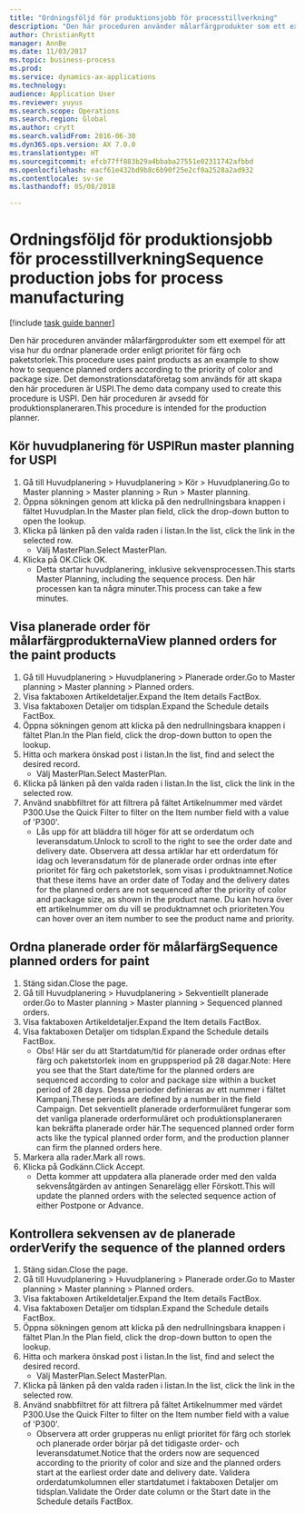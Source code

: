 ```yaml
--- 
title: "Ordningsföljd för produktionsjobb för processtillverkning"
description: "Den här proceduren använder målarfärgprodukter som ett exempel för att visa hur du ordnar planerade order enligt prioritet för färg och paketstorlek."
author: ChristianRytt
manager: AnnBe
ms.date: 11/03/2017
ms.topic: business-process
ms.prod: 
ms.service: dynamics-ax-applications
ms.technology: 
audience: Application User
ms.reviewer: yuyus
ms.search.scope: Operations
ms.search.region: Global
ms.author: crytt
ms.search.validFrom: 2016-06-30
ms.dyn365.ops.version: AX 7.0.0
ms.translationtype: HT
ms.sourcegitcommit: efcb77ff883b29a4bbaba27551e02311742afbbd
ms.openlocfilehash: eacf61e432bd9b8c6b90f25e2cf0a2528a2ad932
ms.contentlocale: sv-se
ms.lasthandoff: 05/08/2018

---
```

# <a name="sequence-production-jobs-for-process-manufacturing"></a><span data-ttu-id="bfc5f-103">Ordningsföljd för produktionsjobb för processtillverkning</span><span class="sxs-lookup"><span data-stu-id="bfc5f-103">Sequence production jobs for process manufacturing</span></span>

[!include [task guide banner](../../includes/task-guide-banner.md)]

<span data-ttu-id="bfc5f-104">Den här proceduren använder målarfärgprodukter som ett exempel för att visa hur du ordnar planerade order enligt prioritet för färg och paketstorlek.</span><span class="sxs-lookup"><span data-stu-id="bfc5f-104">This procedure uses paint products as an example to show how to sequence planned orders according to the priority of color and package size.</span></span> <span data-ttu-id="bfc5f-105">Det demonstrationsdataföretag som används för att skapa den här proceduren är USPI.</span><span class="sxs-lookup"><span data-stu-id="bfc5f-105">The demo data company used to create this procedure is USPI.</span></span> <span data-ttu-id="bfc5f-106">Den här proceduren är avsedd för produktionsplaneraren.</span><span class="sxs-lookup"><span data-stu-id="bfc5f-106">This procedure is intended for the production planner.</span></span>


## <a name="run-master-planning-for-uspi"></a><span data-ttu-id="bfc5f-107">Kör huvudplanering för USPI</span><span class="sxs-lookup"><span data-stu-id="bfc5f-107">Run master planning for USPI</span></span>
1. <span data-ttu-id="bfc5f-108">Gå till Huvudplanering > Huvudplanering > Kör > Huvudplanering.</span><span class="sxs-lookup"><span data-stu-id="bfc5f-108">Go to Master planning > Master planning > Run > Master planning.</span></span>
2. <span data-ttu-id="bfc5f-109">Öppna sökningen genom att klicka på den nedrullningsbara knappen i fältet Huvudplan.</span><span class="sxs-lookup"><span data-stu-id="bfc5f-109">In the Master plan field, click the drop-down button to open the lookup.</span></span>
3. <span data-ttu-id="bfc5f-110">Klicka på länken på den valda raden i listan.</span><span class="sxs-lookup"><span data-stu-id="bfc5f-110">In the list, click the link in the selected row.</span></span>
    * <span data-ttu-id="bfc5f-111">Välj MasterPlan.</span><span class="sxs-lookup"><span data-stu-id="bfc5f-111">Select MasterPlan.</span></span>  
4. <span data-ttu-id="bfc5f-112">Klicka på OK.</span><span class="sxs-lookup"><span data-stu-id="bfc5f-112">Click OK.</span></span>
    * <span data-ttu-id="bfc5f-113">Detta startar huvudplanering, inklusive sekvensprocessen.</span><span class="sxs-lookup"><span data-stu-id="bfc5f-113">This starts Master Planning, including the sequence process.</span></span> <span data-ttu-id="bfc5f-114">Den här processen kan ta några minuter.</span><span class="sxs-lookup"><span data-stu-id="bfc5f-114">This process can take a few minutes.</span></span>  

## <a name="view-planned-orders-for-the-paint-products"></a><span data-ttu-id="bfc5f-115">Visa planerade order för målarfärgprodukterna</span><span class="sxs-lookup"><span data-stu-id="bfc5f-115">View planned orders for the paint products</span></span>
1. <span data-ttu-id="bfc5f-116">Gå till Huvudplanering > Huvudplanering > Planerade order.</span><span class="sxs-lookup"><span data-stu-id="bfc5f-116">Go to Master planning > Master planning > Planned orders.</span></span>
2. <span data-ttu-id="bfc5f-117">Visa faktaboxen Artikeldetaljer.</span><span class="sxs-lookup"><span data-stu-id="bfc5f-117">Expand the Item details FactBox.</span></span>
3. <span data-ttu-id="bfc5f-118">Visa faktaboxen Detaljer om tidsplan.</span><span class="sxs-lookup"><span data-stu-id="bfc5f-118">Expand the Schedule details FactBox.</span></span>
4. <span data-ttu-id="bfc5f-119">Öppna sökningen genom att klicka på den nedrullningsbara knappen i fältet Plan.</span><span class="sxs-lookup"><span data-stu-id="bfc5f-119">In the Plan field, click the drop-down button to open the lookup.</span></span>
5. <span data-ttu-id="bfc5f-120">Hitta och markera önskad post i listan.</span><span class="sxs-lookup"><span data-stu-id="bfc5f-120">In the list, find and select the desired record.</span></span>
    * <span data-ttu-id="bfc5f-121">Välj MasterPlan.</span><span class="sxs-lookup"><span data-stu-id="bfc5f-121">Select MasterPlan.</span></span>  
6. <span data-ttu-id="bfc5f-122">Klicka på länken på den valda raden i listan.</span><span class="sxs-lookup"><span data-stu-id="bfc5f-122">In the list, click the link in the selected row.</span></span>
7. <span data-ttu-id="bfc5f-123">Använd snabbfiltret för att filtrera på fältet Artikelnummer med värdet P300.</span><span class="sxs-lookup"><span data-stu-id="bfc5f-123">Use the Quick Filter to filter on the Item number field with a value of 'P300'.</span></span>
    * <span data-ttu-id="bfc5f-124">Lås upp för att bläddra till höger för att se orderdatum och leveransdatum.</span><span class="sxs-lookup"><span data-stu-id="bfc5f-124">Unlock to scroll to the right to see the order date and delivery date.</span></span> <span data-ttu-id="bfc5f-125">Observera att dessa artiklar har ett orderdatum för idag och leveransdatum för de planerade order ordnas inte efter prioritet för färg och paketstorlek, som visas i produktnamnet.</span><span class="sxs-lookup"><span data-stu-id="bfc5f-125">Notice that these items have an order date of Today and the delivery dates for the planned orders are not sequenced after the priority of color and package size, as shown in the product name.</span></span> <span data-ttu-id="bfc5f-126">Du kan hovra över ett artikelnummer om du vill se produktnamnet och prioriteten.</span><span class="sxs-lookup"><span data-stu-id="bfc5f-126">You can hover over an item number to see the product name and priority.</span></span>  

## <a name="sequence-planned-orders-for-paint"></a><span data-ttu-id="bfc5f-127">Ordna planerade order för målarfärg</span><span class="sxs-lookup"><span data-stu-id="bfc5f-127">Sequence planned orders for paint</span></span>
1. <span data-ttu-id="bfc5f-128">Stäng sidan.</span><span class="sxs-lookup"><span data-stu-id="bfc5f-128">Close the page.</span></span>
2. <span data-ttu-id="bfc5f-129">Gå till Huvudplanering > Huvudplanering > Sekventiellt planerade order.</span><span class="sxs-lookup"><span data-stu-id="bfc5f-129">Go to Master planning > Master planning > Sequenced planned orders.</span></span>
3. <span data-ttu-id="bfc5f-130">Visa faktaboxen Artikeldetaljer.</span><span class="sxs-lookup"><span data-stu-id="bfc5f-130">Expand the Item details FactBox.</span></span>
4. <span data-ttu-id="bfc5f-131">Visa faktaboxen Detaljer om tidsplan.</span><span class="sxs-lookup"><span data-stu-id="bfc5f-131">Expand the Schedule details FactBox.</span></span>
    * <span data-ttu-id="bfc5f-132">Obs! Här ser du att Startdatum/tid för planerade order ordnas efter färg och paketstorlek inom en gruppsperiod på 28 dagar.</span><span class="sxs-lookup"><span data-stu-id="bfc5f-132">Note: Here you see that the Start date/time for the planned orders are sequenced according to color and package size within a bucket period of 28 days.</span></span> <span data-ttu-id="bfc5f-133">Dessa perioder definieras av ett nummer i fältet Kampanj.</span><span class="sxs-lookup"><span data-stu-id="bfc5f-133">These periods are defined by a number in the field Campaign.</span></span> <span data-ttu-id="bfc5f-134">Det sekventiellt planerade orderformuläret fungerar som det vanliga planerade orderformuläret och produktionsplaneraren kan bekräfta planerade order här.</span><span class="sxs-lookup"><span data-stu-id="bfc5f-134">The sequenced planned order form acts like the typical planned order form, and the production planner can firm the planned orders here.</span></span>  
5. <span data-ttu-id="bfc5f-135">Markera alla rader.</span><span class="sxs-lookup"><span data-stu-id="bfc5f-135">Mark all rows.</span></span>
6. <span data-ttu-id="bfc5f-136">Klicka på Godkänn.</span><span class="sxs-lookup"><span data-stu-id="bfc5f-136">Click Accept.</span></span>
    * <span data-ttu-id="bfc5f-137">Detta kommer att uppdatera alla planerade order med den valda sekvensåtgärden av antingen Senarelägg eller Förskott.</span><span class="sxs-lookup"><span data-stu-id="bfc5f-137">This will update the planned orders with the selected sequence action of either Postpone or Advance.</span></span>  

## <a name="verify-the-sequence-of-the-planned-orders"></a><span data-ttu-id="bfc5f-138">Kontrollera sekvensen av de planerade order</span><span class="sxs-lookup"><span data-stu-id="bfc5f-138">Verify the sequence of the planned orders</span></span>
1. <span data-ttu-id="bfc5f-139">Stäng sidan.</span><span class="sxs-lookup"><span data-stu-id="bfc5f-139">Close the page.</span></span>
2. <span data-ttu-id="bfc5f-140">Gå till Huvudplanering > Huvudplanering > Planerade order.</span><span class="sxs-lookup"><span data-stu-id="bfc5f-140">Go to Master planning > Master planning > Planned orders.</span></span>
3. <span data-ttu-id="bfc5f-141">Visa faktaboxen Artikeldetaljer.</span><span class="sxs-lookup"><span data-stu-id="bfc5f-141">Expand the Item details FactBox.</span></span>
4. <span data-ttu-id="bfc5f-142">Visa faktaboxen Detaljer om tidsplan.</span><span class="sxs-lookup"><span data-stu-id="bfc5f-142">Expand the Schedule details FactBox.</span></span>
5. <span data-ttu-id="bfc5f-143">Öppna sökningen genom att klicka på den nedrullningsbara knappen i fältet Plan.</span><span class="sxs-lookup"><span data-stu-id="bfc5f-143">In the Plan field, click the drop-down button to open the lookup.</span></span>
6. <span data-ttu-id="bfc5f-144">Hitta och markera önskad post i listan.</span><span class="sxs-lookup"><span data-stu-id="bfc5f-144">In the list, find and select the desired record.</span></span>
    * <span data-ttu-id="bfc5f-145">Välj MasterPlan.</span><span class="sxs-lookup"><span data-stu-id="bfc5f-145">Select MasterPlan.</span></span>  
7. <span data-ttu-id="bfc5f-146">Klicka på länken på den valda raden i listan.</span><span class="sxs-lookup"><span data-stu-id="bfc5f-146">In the list, click the link in the selected row.</span></span>
8. <span data-ttu-id="bfc5f-147">Använd snabbfiltret för att filtrera på fältet Artikelnummer med värdet P300.</span><span class="sxs-lookup"><span data-stu-id="bfc5f-147">Use the Quick Filter to filter on the Item number field with a value of 'P300'.</span></span>
    * <span data-ttu-id="bfc5f-148">Observera att order grupperas nu enligt prioritet för färg och storlek och planerade order börjar på det tidigaste order- och leveransdatumet.</span><span class="sxs-lookup"><span data-stu-id="bfc5f-148">Notice that the orders now are sequenced according to the priority of color and size and the planned orders start at the earliest order date and delivery date.</span></span> <span data-ttu-id="bfc5f-149">Validera orderdatumkolumnen eller startdatumet i faktaboxen Detaljer om tidsplan.</span><span class="sxs-lookup"><span data-stu-id="bfc5f-149">Validate the Order date column or the Start date in the Schedule details FactBox.</span></span>  


